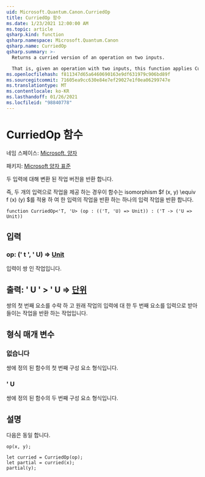 ```yaml
---
uid: Microsoft.Quantum.Canon.CurriedOp
title: CurriedOp 함수
ms.date: 1/23/2021 12:00:00 AM
ms.topic: article
qsharp.kind: function
qsharp.namespace: Microsoft.Quantum.Canon
qsharp.name: CurriedOp
qsharp.summary: >-
  Returns a curried version of an operation on two inputs.

  That is, given an operation with two inputs, this function applies Curry's isomorphism $f(x, y) \equiv f(x)(y)$ to return an operation of one input which returns an operation of one input.
ms.openlocfilehash: f811347d65a6460690163e9df631979c906bd89f
ms.sourcegitcommit: 71605ea9cc630e84e7ef29027e1f0ea06299747e
ms.translationtype: MT
ms.contentlocale: ko-KR
ms.lasthandoff: 01/26/2021
ms.locfileid: "98840778"
---
```

# <a name="curriedop-function"></a>CurriedOp 함수

네임 스페이스: [Microsoft. 양자](xref:Microsoft.Quantum.Canon)

패키지: [Microsoft 양자 표준](https://nuget.org/packages/Microsoft.Quantum.Standard)


두 입력에 대해 변환 된 작업 버전을 반환 합니다.

즉, 두 개의 입력으로 작업을 제공 하는 경우이 함수는 isomorphism $f (x, y) \equiv f (x) (y) $를 적용 하 여 한 입력의 작업을 반환 하는 하나의 입력 작업을 반환 합니다.

```qsharp
function CurriedOp<'T, 'U> (op : (('T, 'U) => Unit)) : ('T -> ('U => Unit))
```


## <a name="input"></a>입력

### <a name="op--tu--unit"></a>op: (' t ', ' U) => [Unit](xref:microsoft.quantum.lang-ref.unit) 

입력이 쌍 인 작업입니다.



## <a name="output--t---u--unit"></a>출력: ' U ' > ' U => [단위](xref:microsoft.quantum.lang-ref.unit) 

쌍의 첫 번째 요소를 수락 하 고 원래 작업의 입력에 대 한 두 번째 요소를 입력으로 받아 들이는 작업을 반환 하는 작업입니다.

## <a name="type-parameters"></a>형식 매개 변수

### <a name="t"></a>없습니다

쌍에 정의 된 함수의 첫 번째 구성 요소 형식입니다.
### <a name="u"></a>' U

쌍에 정의 된 함수의 두 번째 구성 요소 형식입니다.

## <a name="remarks"></a>설명

다음은 동일 합니다.

```qsharp
op(x, y);

let curried = CurriedOp(op);
let partial = curried(x);
partial(y);
```